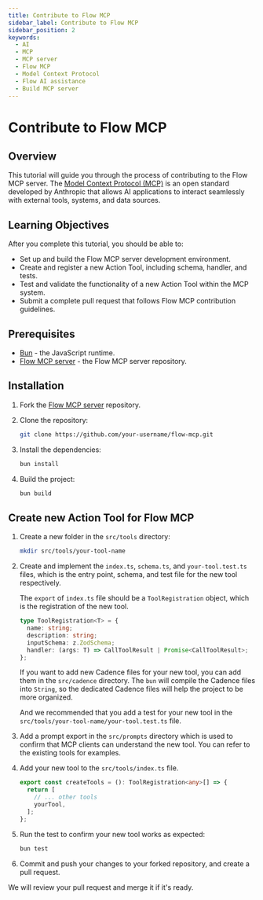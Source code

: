 ```yaml
---
title: Contribute to Flow MCP
sidebar_label: Contribute to Flow MCP
sidebar_position: 2
keywords:
  - AI
  - MCP
  - MCP server
  - Flow MCP
  - Model Context Protocol
  - Flow AI assistance
  - Build MCP server
---
```


# Contribute to Flow MCP

## Overview

This tutorial will guide you through the process of contributing to the Flow MCP server. The [Model Context Protocol (MCP)] is an open standard developed by Anthropic that allows AI applications to interact seamlessly with external tools, systems, and data sources.  

## Learning Objectives

After you complete this tutorial, you should be able to:

- Set up and build the Flow MCP server development environment.
- Create and register a new Action Tool, including schema, handler, and tests.
- Test and validate the functionality of a new Action Tool within the MCP system.
- Submit a complete pull request that follows Flow MCP contribution guidelines.

## Prerequisites

- [Bun] - the JavaScript runtime.
- [Flow MCP server] - the Flow MCP server repository.

## Installation

1. Fork the [Flow MCP server] repository.

2. Clone the repository:

    ```bash
    git clone https://github.com/your-username/flow-mcp.git
    ```

3. Install the dependencies:

    ```bash
    bun install
    ```

4. Build the project:

    ```bash
    bun build
    ```

## Create new Action Tool for Flow MCP

1. Create a new folder in the `src/tools` directory:

    ```bash
    mkdir src/tools/your-tool-name
    ```

2. Create and implement the `index.ts`, `schema.ts`, and `your-tool.test.ts` files, which is the entry point, schema, and test file for the new tool respectively.

    The `export` of `index.ts` file should be a `ToolRegistration` object, which is the registration of the new tool.

    ```ts
    type ToolRegistration<T> = {
      name: string;
      description: string;
      inputSchema: z.ZodSchema;
      handler: (args: T) => CallToolResult | Promise<CallToolResult>;
    };
    ```

    If you want to add new Cadence files for your new tool, you can add them in the `src/cadence` directory. The `bun` will compile the Cadence files into `String`, so the dedicated Cadence files will help the project to be more organized.

    And we recommended that you add a test for your new tool in the `src/tools/your-tool-name/your-tool.test.ts` file.

3. Add a prompt export in the `src/prompts` directory which is used to confirm that MCP clients can understand the new tool. You can refer to the existing tools for examples.

4. Add your new tool to the `src/tools/index.ts` file.

    ```ts
    export const createTools = (): ToolRegistration<any>[] => {
      return [
        // ... other tools
        yourTool,
      ];
    };
    ```

5. Run the test to confirm your new tool works as expected:

    ```bash
    bun test
    ```

6. Commit and push your changes to your forked repository, and create a pull request.

We will review your pull request and merge it if it's ready.

[Flow MCP server]: https://github.com/outblock/flow-mcp
[Bun]: https://bun.sh/
[Model Context Protocol (MCP)]: https://modelcontextprotocol.io/introduction
